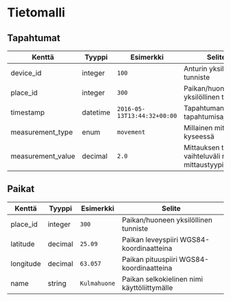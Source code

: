 # Tietomalli

## Tapahtumat

Kenttä | Tyyppi | Esimerkki | Selite
-------|--------|-----------|----------
device_id | integer | `100` | Anturin yksilöllinen tunniste
place_id | integer | `300` | Paikan/huoneen yksilöllinen tunniste
timestamp | datetime | `2016-05-13T13:44:32+00:00` | Tapahtuman tapahtumisajanhetki
measurement_type | enum | `movement` | Millainen mittaus on kyseessä
measurement_value | decimal | `2.0` | Mittauksen tulos, vaihteluväli riippuu mittaustyypistä

## Paikat

Kenttä | Tyyppi | Esimerkki | Selite
-------|--------|-----------|----------
place_id | integer | `300` | Paikan/huoneen yksilöllinen tunniste
latitude | decimal | `25.09` | Paikan leveyspiiri WGS84-koordinaatteina
longitude | decimal | `63.057` | Paikan pituuspiiri WGS84-koordinaatteina
name | string | `Kulmahuone` | Paikan selkokielinen nimi käyttöliittymälle

